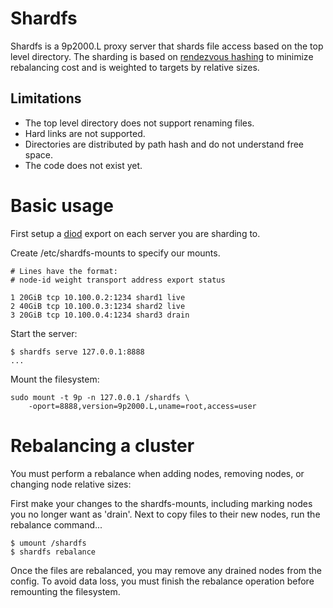 # Shardfs

Shardfs is a 9p2000.L proxy server that shards file access based on the top level directory. The sharding
is based on [rendezvous hashing](https://en.wikipedia.org/wiki/Rendezvous_hashing) to minimize rebalancing cost
and is weighted to targets by relative sizes.

## Limitations

- The top level directory does not support renaming files.
- Hard links are not supported.
- Directories are distributed by path hash and do not understand free space.
- The code does not exist yet.

# Basic usage

First setup a [diod](https://github.com/chaos/diod) export on each server you are sharding to.

Create /etc/shardfs-mounts to specify our mounts.
```
# Lines have the format:
# node-id weight transport address export status

1 20GiB tcp 10.100.0.2:1234 shard1 live
2 40GiB tcp 10.100.0.3:1234 shard2 live
3 20GiB tcp 10.100.0.4:1234 shard3 drain
```

Start the server:
```
$ shardfs serve 127.0.0.1:8888
...
```

Mount the filesystem:

```
sudo mount -t 9p -n 127.0.0.1 /shardfs \
    -oport=8888,version=9p2000.L,uname=root,access=user
```

# Rebalancing a cluster

You must perform a rebalance when adding nodes, removing nodes, or changing node relative sizes:

First make your changes to the shardfs-mounts, including marking nodes you no longer want as 'drain'.
Next to copy files to their new nodes, run the rebalance command...

```
$ umount /shardfs
$ shardfs rebalance
```

Once the files are rebalanced, you may remove any drained nodes from the config. To avoid data loss, you must finish the 
rebalance operation before remounting the filesystem.
